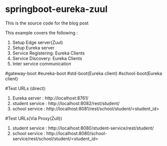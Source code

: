 # springboot-eureka-zuul

This is the source code for the blog post

This example covers the following :

1. Setup Edge server(Zuul)
2. Setup Eureka server
3. Service Registering: Eureka Clients
4. Service Discovery: Eureka Clients
3. Inter service communication  


#gateway-boot
#eureka-boot
#std-boot(Eureka client)
#school-boot(Eureka client)

#Test URLs (direct):
1. Eureka server : http://localhost:8761/
2. student service : http://localhost:8082/rest/student/
3. school service : http://localhost:8081/rest/school/student/<student_id>

#Test URLs(Via Proxy(Zull))

1. student service : http://localhost:8080/student-service/rest/student/
2. school service : http://localhost:8080/school-service/rest/school/student/<student_id>
